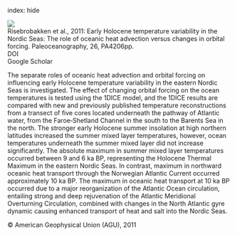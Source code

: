 index: hide

<div class="Citation">
    <div class="Citation-thumb CitationThumb-linked"  data-href="https://doi.org/10.1029/2011pa002117">
      <img src="https://static.claimspace.cloud/climate-study-static/refs/thumbs/5/Risebrobakken_et_al_2011-thumb.png" />
    </div>

  <div class="Citation-body">
    <div class="Citation-text">Risebrobakken et al., 2011: Early Holocene temperature variability in the Nordic Seas: The role of oceanic heat advection versus changes in orbital forcing. <span class="Article-journal">Paleoceanography, </span><span class="Article-volume">26, </span>PA4206pp.</div>
    <div class="Citation-links">
      <div class="CitationLink" data-href="https://doi.org/10.1029/2011pa002117">
        <div class="CitationLink-icon CitationLink-Doi"></div>
        <div class="CitationLink-text">DOI</div>
      </div>
      <div class="CitationLink" data-href="https://scholar.google.com/scholar?q=10.1029/2011pa002117">
        <div class="CitationLink-icon CitationLink-Scholar"></div>
        <div class="CitationLink-text">Google Scholar</div>
      </div>
    </div>
  </div>
</div>

The separate roles of oceanic heat advection and orbital forcing on influencing early Holocene temperature variability in the eastern Nordic Seas is investigated. The effect of changing orbital forcing on the ocean temperatures is tested using the 1DICE model, and the 1DICE results are compared with new and previously published temperature reconstructions from a transect of five cores located underneath the pathway of Atlantic water, from the Faroe‐Shetland Channel in the south to the Barents Sea in the north. The stronger early Holocene summer insolation at high northern latitudes increased the summer mixed layer temperatures, however, ocean temperatures underneath the summer mixed layer did not increase significantly. The absolute maximum in summer mixed layer temperatures occurred between 9 and 6 ka BP, representing the Holocene Thermal Maximum in the eastern Nordic Seas. In contrast, maximum in northward oceanic heat transport through the Norwegian Atlantic Current occurred approximately 10 ka BP. The maximum in oceanic heat transport at 10 ka BP occurred due to a major reorganization of the Atlantic Ocean circulation, entailing strong and deep rejuvenation of the Atlantic Meridional Overturning Circulation, combined with changes in the North Atlantic gyre dynamic causing enhanced transport of heat and salt into the Nordic Seas.

<div class="Citation-copy">
&copy; American Geophysical Union (AGU), 2011
</div>